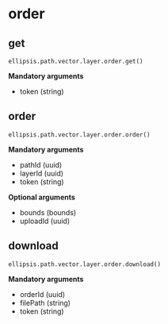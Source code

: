 # order

## get

    ellipsis.path.vector.layer.order.get()

**Mandatory arguments**
- token (string)

## order

    ellipsis.path.vector.layer.order.order()

**Mandatory arguments**
- pathId (uuid)
- layerId (uuid)
- token (string)

**Optional arguments**
- bounds (bounds)
- uploadId (uuid)

## download

    ellipsis.path.vector.layer.order.download()

**Mandatory arguments**
- orderId (uuid)
- filePath (string)
- token (string)